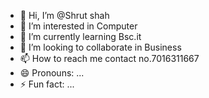 - 👋 Hi, I’m @Shrut shah
- 👀 I’m interested in Computer
- 🌱 I’m currently learning Bsc.it
- 💞️ I’m looking to collaborate in Business
- 📫 How to reach me contact no.7016311667
- 😄 Pronouns: ...
- ⚡ Fun fact: ...

<!---
Shrutshah9/Shrutshah9 is a ✨ special ✨ repository because its `README.md` (this file) appears on your GitHub profile.
You can click the Preview link to take a look at your changes.
--->
